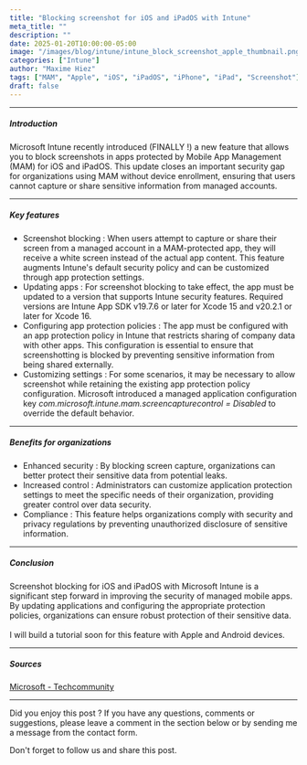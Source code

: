 ```yaml
---
title: "Blocking screenshot for iOS and iPadOS with Intune"
meta_title: ""
description: ""
date: 2025-01-20T10:00:00-05:00
image: "/images/blog/intune/intune_block_screenshot_apple_thumbnail.png"
categories: ["Intune"]
author: "Maxime Hiez"
tags: ["MAM", "Apple", "iOS", "iPadOS", "iPhone", "iPad", "Screenshot"]
draft: false
---
```

---

##### Introduction
Microsoft Intune recently introduced (FINALLY !) a new feature that allows you to block screenshots in apps protected by Mobile App Management (MAM) for iOS and iPadOS. This update closes an important security gap for organizations using MAM without device enrollment, ensuring that users cannot capture or share sensitive information from managed accounts.

---

##### Key features
- Screenshot blocking : When users attempt to capture or share their screen from a managed account in a MAM-protected app, they will receive a white screen instead of the actual app content. This feature augments Intune's default security policy and can be customized through app protection settings.
- Updating apps : For screenshot blocking to take effect, the app must be updated to a version that supports Intune security features. Required versions are Intune App SDK v19.7.6 or later for Xcode 15 and v20.2.1 or later for Xcode 16.
- Configuring app protection policies : The app must be configured with an app protection policy in Intune that restricts sharing of company data with other apps. This configuration is essential to ensure that screenshotting is blocked by preventing sensitive information from being shared externally.
- Customizing settings : For some scenarios, it may be necessary to allow screenshot while retaining the existing app protection policy configuration. Microsoft introduced a managed application configuration key *com.microsoft.intune.mam.screencapturecontrol = Disabled* to override the default behavior.

---

##### Benefits for organizations
- Enhanced security : By blocking screen capture, organizations can better protect their sensitive data from potential leaks.
- Increased control : Administrators can customize application protection settings to meet the specific needs of their organization, providing greater control over data security.
- Compliance : This feature helps organizations comply with security and privacy regulations by preventing unauthorized disclosure of sensitive information.

---

##### Conclusion
Screenshot blocking for iOS and iPadOS with Microsoft Intune is a significant step forward in improving the security of managed mobile apps. By updating applications and configuring the appropriate protection policies, organizations can ensure robust protection of their sensitive data.
<br/><br/>
I will build a tutorial soon for this feature with Apple and Android devices.

---

##### Sources
[Microsoft - Techcommunity](https://techcommunity.microsoft.com/blog/IntuneCustomerSuccess/new-block-screen-capture-for-iosipados-mam-protected-apps/4366312)

---


Did you enjoy this post ? If you have any questions, comments or suggestions, please leave a comment in the section below or by sending me a message from the contact form.

Don't forget to follow us and share this post.